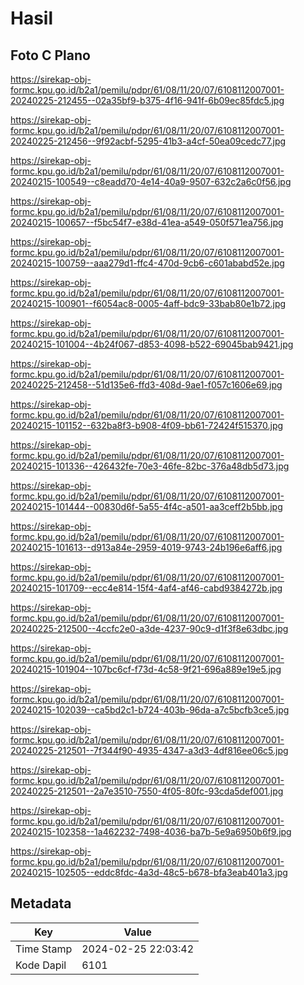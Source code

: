 # Hasil

## Foto C Plano

https://sirekap-obj-formc.kpu.go.id/b2a1/pemilu/pdpr/61/08/11/20/07/6108112007001-20240225-212455--02a35bf9-b375-4f16-941f-6b09ec85fdc5.jpg

https://sirekap-obj-formc.kpu.go.id/b2a1/pemilu/pdpr/61/08/11/20/07/6108112007001-20240225-212456--9f92acbf-5295-41b3-a4cf-50ea09cedc77.jpg

https://sirekap-obj-formc.kpu.go.id/b2a1/pemilu/pdpr/61/08/11/20/07/6108112007001-20240215-100549--c8eadd70-4e14-40a9-9507-632c2a6c0f56.jpg

https://sirekap-obj-formc.kpu.go.id/b2a1/pemilu/pdpr/61/08/11/20/07/6108112007001-20240215-100657--f5bc54f7-e38d-41ea-a549-050f571ea756.jpg

https://sirekap-obj-formc.kpu.go.id/b2a1/pemilu/pdpr/61/08/11/20/07/6108112007001-20240215-100759--aaa279d1-ffc4-470d-9cb6-c601ababd52e.jpg

https://sirekap-obj-formc.kpu.go.id/b2a1/pemilu/pdpr/61/08/11/20/07/6108112007001-20240215-100901--f6054ac8-0005-4aff-bdc9-33bab80e1b72.jpg

https://sirekap-obj-formc.kpu.go.id/b2a1/pemilu/pdpr/61/08/11/20/07/6108112007001-20240215-101004--4b24f067-d853-4098-b522-69045bab9421.jpg

https://sirekap-obj-formc.kpu.go.id/b2a1/pemilu/pdpr/61/08/11/20/07/6108112007001-20240225-212458--51d135e6-ffd3-408d-9ae1-f057c1606e69.jpg

https://sirekap-obj-formc.kpu.go.id/b2a1/pemilu/pdpr/61/08/11/20/07/6108112007001-20240215-101152--632ba8f3-b908-4f09-bb61-72424f515370.jpg

https://sirekap-obj-formc.kpu.go.id/b2a1/pemilu/pdpr/61/08/11/20/07/6108112007001-20240215-101336--426432fe-70e3-46fe-82bc-376a48db5d73.jpg

https://sirekap-obj-formc.kpu.go.id/b2a1/pemilu/pdpr/61/08/11/20/07/6108112007001-20240215-101444--00830d6f-5a55-4f4c-a501-aa3ceff2b5bb.jpg

https://sirekap-obj-formc.kpu.go.id/b2a1/pemilu/pdpr/61/08/11/20/07/6108112007001-20240215-101613--d913a84e-2959-4019-9743-24b196e6aff6.jpg

https://sirekap-obj-formc.kpu.go.id/b2a1/pemilu/pdpr/61/08/11/20/07/6108112007001-20240215-101709--ecc4e814-15f4-4af4-af46-cabd9384272b.jpg

https://sirekap-obj-formc.kpu.go.id/b2a1/pemilu/pdpr/61/08/11/20/07/6108112007001-20240225-212500--4ccfc2e0-a3de-4237-90c9-d1f3f8e63dbc.jpg

https://sirekap-obj-formc.kpu.go.id/b2a1/pemilu/pdpr/61/08/11/20/07/6108112007001-20240215-101904--107bc6cf-f73d-4c58-9f21-696a889e19e5.jpg

https://sirekap-obj-formc.kpu.go.id/b2a1/pemilu/pdpr/61/08/11/20/07/6108112007001-20240215-102039--ca5bd2c1-b724-403b-96da-a7c5bcfb3ce5.jpg

https://sirekap-obj-formc.kpu.go.id/b2a1/pemilu/pdpr/61/08/11/20/07/6108112007001-20240225-212501--7f344f90-4935-4347-a3d3-4df816ee06c5.jpg

https://sirekap-obj-formc.kpu.go.id/b2a1/pemilu/pdpr/61/08/11/20/07/6108112007001-20240225-212501--2a7e3510-7550-4f05-80fc-93cda5def001.jpg

https://sirekap-obj-formc.kpu.go.id/b2a1/pemilu/pdpr/61/08/11/20/07/6108112007001-20240215-102358--1a462232-7498-4036-ba7b-5e9a6950b6f9.jpg

https://sirekap-obj-formc.kpu.go.id/b2a1/pemilu/pdpr/61/08/11/20/07/6108112007001-20240215-102505--eddc8fdc-4a3d-48c5-b678-bfa3eab401a3.jpg


## Metadata

| Key        | Value               |
| ---------- | ------------------- |
| Time Stamp | 2024-02-25 22:03:42 |
| Kode Dapil | 6101                |



